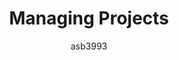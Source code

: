 ---
title: "Managing Projects"
description: 
author: asb3993
ms.author: amburns
ms.date: 04/14/2017
ms.topic: article
ms.assetid: 8F334F47-F142-4D0C-A0C3-27F2C65669B2
---